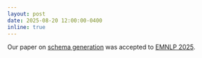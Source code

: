 ```yaml
---
layout: post
date: 2025-08-20 12:00:00-0400
inline: true
---
```

Our paper on [schema generation](https://arxiv.org/abs/2506.04512) was accepted to [EMNLP 2025](https://2025.emnlp.org/).
